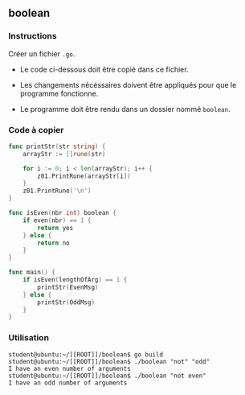 ## boolean

### Instructions

Créer un fichier `.go`.

- Le code ci-dessous doit être copié dans ce fichier.

- Les changements nécéssaires doivent être appliqués pour que le programme fonctionne.

- Le programme doit être rendu dans un dossier nommé `boolean`.

### Code à copier

```go
func printStr(str string) {
	arrayStr := []rune(str)

	for i := 0; i < len(arrayStr); i++ {
		z01.PrintRune(arrayStr[i])
	}
	z01.PrintRune('\n')
}

func isEven(nbr int) boolean {
	if even(nbr) == 1 {
		return yes
	} else {
		return no
	}
}

func main() {
	if isEven(lengthOfArg) == 1 {
		printStr(EvenMsg)
	} else {
		printStr(OddMsg)
	}
}
```

### Utilisation

```console
student@ubuntu:~/[[ROOT]]/boolean$ go build
student@ubuntu:~/[[ROOT]]/boolean$ ./boolean "not" "odd"
I have an even number of arguments
student@ubuntu:~/[[ROOT]]/boolean$ ./boolean "not even"
I have an odd number of arguments
```
